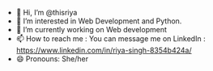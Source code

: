 - 👋 Hi, I’m @thisriya
- 👀 I’m interested in Web Development and Python.
- 🌱 I’m currently working on  Web development
- 📫 How to reach me : You can message me on LinkedIn : https://www.linkedin.com/in/riya-singh-8354b424a/
- 😄 Pronouns: She/her
  

<!---
thisriya/thisriya is a ✨ special ✨ repository because its `README.md` (this file) appears on your GitHub profile.
You can click the Preview link to take a look at your changes.
--->
